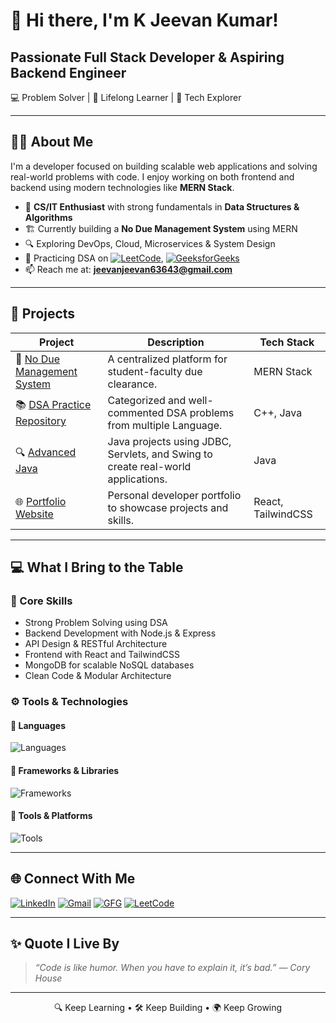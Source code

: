 # 👋 Hi there, I'm K Jeevan Kumar!

 ## Passionate Full Stack Developer & Aspiring Backend Engineer
  💻 Problem Solver | 🌱 Lifelong Learner | 💬 Tech Explorer

---

## 🧑‍💻 About Me

I'm a developer focused on building scalable web applications and solving real-world problems with code. I enjoy working on both frontend and backend using modern technologies like **MERN Stack**.

- 💼 **CS/IT Enthusiast** with strong fundamentals in **Data Structures & Algorithms**
- 🏗️ Currently building a **No Due Management System** using MERN
- 🔍 Exploring DevOps, Cloud, Microservices & System Design
- 🧠 Practicing DSA on [![LeetCode](https://img.shields.io/badge/LeetCode-orange?style=flat&logo=leetcode&logoColor=white)](https://leetcode.com/u/kjeevankumar08/), [![GeeksforGeeks](https://img.shields.io/badge/GFG-00FF66?style=flat&logo=geeksforgeeks&logoColor=white)](https://www.geeksforgeeks.org/user/jeevankumar08/)
- 📫 Reach me at: **[jeevanjeevan63643@gmail.com](mailto:jeevanjeevan63643@gmail.com)**

---

## 🚀 Projects

| Project | Description | Tech Stack |
|--------|-------------|------------|
| 🔗 [No Due Management System](https://github.com/KJeevanKumar/no-due-management) | A centralized platform for student-faculty due clearance. | MERN Stack |
| 📚 [DSA Practice Repository](https://github.com/jeevankumar812/DSA-Practice---Jeevan) | Categorized and well-commented DSA problems from multiple Language. | C++, Java |
| 🔍 [Advanced Java]() |  Java projects using JDBC, Servlets, and Swing to create real-world applications. | Java |
| 🌐 [Portfolio Website](https://github.com/KJeevanKumar/portfolio) | Personal developer portfolio to showcase projects and skills. | React, TailwindCSS |

---

## 💻 What I Bring to the Table

### 🧠 Core Skills
- Strong Problem Solving using DSA
- Backend Development with Node.js & Express
- API Design & RESTful Architecture
- Frontend with React and TailwindCSS
- MongoDB for scalable NoSQL databases
- Clean Code & Modular Architecture

### ⚙️ Tools & Technologies

#### 📌 Languages
![Languages](https://skillicons.dev/icons?i=js,ts,cpp,java,py,html,css)

#### 🧰 Frameworks & Libraries
![Frameworks](https://skillicons.dev/icons?i=react,nodejs,express,mongodb)

#### 🔧 Tools & Platforms
![Tools](https://skillicons.dev/icons?i=git,github,vscode,postman,vercel)

---

## 🌐 Connect With Me

<p align="left">
  <a href="https://www.linkedin.com/in/k-jeevan-kumar-5b540b266/"><img src="https://img.shields.io/badge/LinkedIn-blue?logo=linkedin&logoColor=white" alt="LinkedIn" /></a>
  <a href="mailto:jeevanjeevan63643@gmail.com"><img src="https://img.shields.io/badge/Gmail-red?logo=gmail&logoColor=white" alt="Gmail" /></a>
  <a href="https://www.geeksforgeeks.org/user/jeevankumar08/"><img src="https://img.shields.io/badge/GFG-00FF66?style=flat&logo=geeksforgeeks&logoColor=white" alt="GFG" /></a>
  <a href="https://leetcode.com/u/kjeevankumar08/"><img src="https://img.shields.io/badge/LeetCode-orange?style=flat&logo=leetcode&logoColor=white" alt="LeetCode" /></a>
</p>

---

## ✨ Quote I Live By

> *“Code is like humor. When you have to explain it, it’s bad.” — Cory House*

---

<p align="center">
  🔍 Keep Learning • 🛠 Keep Building • 🌍 Keep Growing
</p>
